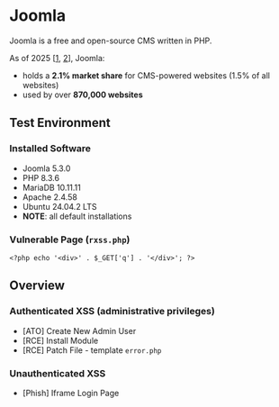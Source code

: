 # Joomla

Joomla is a free and open-source CMS written in PHP.

As of 2025 [[1](https://w3techs.com/technologies/details/cm-joomla), [2](https://whatcms.org/c/Joomla)], Joomla:
* holds a **2.1% market share** for CMS-powered websites (1.5% of all websites)
* used by over **870,000 websites**

## Test Environment

### Installed Software

* Joomla 5.3.0
* PHP 8.3.6
* MariaDB 10.11.11
* Apache 2.4.58
* Ubuntu 24.04.2 LTS
* **NOTE**: all default installations

### Vulnerable Page (`rxss.php`)

```
<?php echo '<div>' . $_GET['q'] . '</div>'; ?>
```

## Overview

### Authenticated XSS (administrative privileges)

* [ATO] Create New Admin User
* [RCE] Install Module
* [RCE] Patch File - template `error.php`

### Unauthenticated XSS

* [Phish] Iframe Login Page
